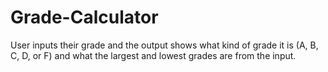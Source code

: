 # Grade-Calculator
User inputs their grade and the output shows what kind of grade it is (A, B, C, D, or F) and what the largest and lowest grades are from the input.
